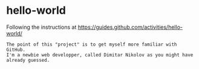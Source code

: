 # hello-world
Following the instructions at https://guides.github.com/activities/hello-world/

	The point of this "project" is to get myself more familiar with GitHub.
	I'm a newbie web developper, called Dimitar Nikolov as you might have already guessed.
